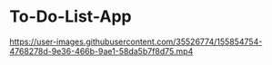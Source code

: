 # To-Do-List-App

https://user-images.githubusercontent.com/35526774/155854754-4768278d-9e36-466b-9ae1-58da5b7f8d75.mp4

